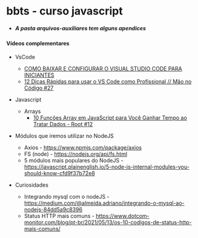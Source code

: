 # bbts - curso javascript

- ##### A pasta arquivos-auxiliares tem alguns apendices

#### Vídeos complementares

- VsCode
  - [COMO BAIXAR E CONFIGURAR O VISUAL STUDIO CODE PARA INICIANTES ](https://www.youtube.com/watch?v=uxln1hT_Ev4)
  - [12 Dicas Rápidas para usar o VS Code como Profissional // Mão no Código #27 ](https://www.youtube.com/watch?v=ODc-55gm_Mc)

- Javascript
  - Arrays
    - [10 Funções Array em JavaScript para Você Ganhar Tempo ao Tratar Dados - Root #12](https://www.youtube.com/watch?v=-f5E5Lhocuo)

- Módulos que iremos utilizar no NodeJS
  - Axios - https://www.npmjs.com/package/axios
  - FS (node) - https://nodejs.org/api/fs.html
  - 5 módulos mais populares do NodeJS - https://javascript.plainenglish.io/5-node-js-internal-modules-you-should-know-cfd9f37b72e8


- Curiosidades
  - Integrando mysql com o nodeJS - https://medium.com/@almeida.adriano/integrando-o-mysql-ao-nodejs-84dd5a9c8396
  - Status HTTP mais comuns - https://www.dotcom-monitor.com/blog/pt-br/2021/05/13/os-10-codigos-de-status-http-mais-comuns/

